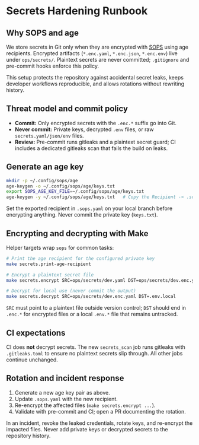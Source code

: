 # Secrets Hardening Runbook

## Why SOPS and age

We store secrets in Git only when they are encrypted with [SOPS](https://github.com/getsops/sops) using age recipients. Encrypted artifacts (`*.enc.yaml`, `*.enc.json`, `*.enc.env`) live under `ops/secrets/`. Plaintext secrets are never committed; `.gitignore` and pre-commit hooks enforce this policy.

This setup protects the repository against accidental secret leaks, keeps developer workflows reproducible, and allows rotations without rewriting history.

## Threat model and commit policy

- **Commit:** Only encrypted secrets with the `.enc.*` suffix go into Git.
- **Never commit:** Private keys, decrypted `.env` files, or raw `secrets.yaml/json/env` files.
- **Review:** Pre-commit runs gitleaks and a plaintext secret guard; CI includes a dedicated gitleaks scan that fails the build on leaks.

## Generate an age key

```bash
mkdir -p ~/.config/sops/age
age-keygen -o ~/.config/sops/age/keys.txt
export SOPS_AGE_KEY_FILE=~/.config/sops/age/keys.txt
age-keygen -y ~/.config/sops/age/keys.txt   # Copy the Recipient -> .sops.yaml
```

Set the exported recipient in `.sops.yaml` on your local branch before encrypting anything. Never commit the private key (`keys.txt`).

## Encrypting and decrypting with Make

Helper targets wrap `sops` for common tasks:

```bash
# Print the age recipient for the configured private key
make secrets.print-age-recipient

# Encrypt a plaintext secret file
make secrets.encrypt SRC=ops/secrets/dev.yaml DST=ops/secrets/dev.enc.yaml

# Decrypt for local use (never commit the output)
make secrets.decrypt SRC=ops/secrets/dev.enc.yaml DST=.env.local
```

`SRC` must point to a plaintext file outside version control; `DST` should end in `.enc.*` for encrypted files or a local `.env.*` file that remains untracked.

## CI expectations

CI does **not** decrypt secrets. The new `secrets_scan` job runs gitleaks with `.gitleaks.toml` to ensure no plaintext secrets slip through. All other jobs continue unchanged.

## Rotation and incident response

1. Generate a new age key pair as above.
2. Update `.sops.yaml` with the new recipient.
3. Re-encrypt the affected files (`make secrets.encrypt ...`).
4. Validate with pre-commit and CI; open a PR documenting the rotation.

In an incident, revoke the leaked credentials, rotate keys, and re-encrypt the impacted files. Never add private keys or decrypted secrets to the repository history.
